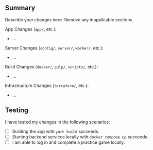 ## Summary

Describe your changes here. Remove any inapplicable sections.

App Changes (`app/`, etc.):

- ...

Server Changes (`config/`, `server/`, `worker/`, etc.):

- ...

Build Changes (`docker/`, `gulp/`, `scripts/`, etc.):

- ...

Infrastructure Changes (`terraform/`, etc.):

- ...

## Testing

I have tested my changes in the following scenarios:

- [ ] Building the app with `yarn build` succeeds.
- [ ] Starting backend services locally with `docker compose up` succeeds.
- [ ] I am able to log in and complete a practice game locally.
